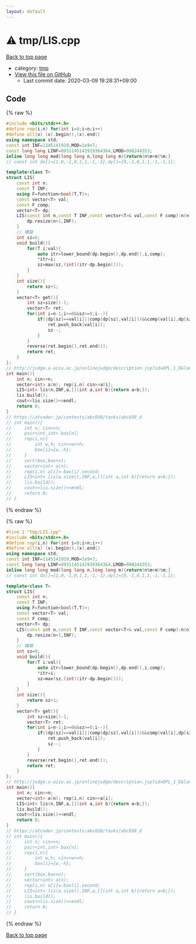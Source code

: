 ```yaml
---
layout: default
---
```


<!-- mathjax config similar to math.stackexchange -->
<script type="text/javascript" async
  src="https://cdnjs.cloudflare.com/ajax/libs/mathjax/2.7.5/MathJax.js?config=TeX-MML-AM_CHTML">
</script>
<script type="text/x-mathjax-config">
  MathJax.Hub.Config({
    TeX: { equationNumbers: { autoNumber: "AMS" }},
    tex2jax: {
      inlineMath: [ ['$','$'] ],
      processEscapes: true
    },
    "HTML-CSS": { matchFontHeight: false },
    displayAlign: "left",
    displayIndent: "2em"
  });
</script>

<script type="text/javascript" src="https://cdnjs.cloudflare.com/ajax/libs/jquery/3.4.1/jquery.min.js"></script>
<script src="https://cdn.jsdelivr.net/npm/jquery-balloon-js@1.1.2/jquery.balloon.min.js" integrity="sha256-ZEYs9VrgAeNuPvs15E39OsyOJaIkXEEt10fzxJ20+2I=" crossorigin="anonymous"></script>
<script type="text/javascript" src="../../assets/js/copy-button.js"></script>
<link rel="stylesheet" href="../../assets/css/copy-button.css" />


# :warning: tmp/LIS.cpp

<a href="../../index.html">Back to top page</a>

* category: <a href="../../index.html#fa816edb83e95bf0c8da580bdfd491ef">tmp</a>
* <a href="{{ site.github.repository_url }}/blob/master/tmp/LIS.cpp">View this file on GitHub</a>
    - Last commit date: 2020-03-09 19:28:31+09:00




## Code

<a id="unbundled"></a>
{% raw %}
```cpp
#include <bits/stdc++.h>
#define rep(i,n) for(int i=0;i<n;i++)
#define all(x) (x).begin(),(x).end()
using namespace std;
const int INF=1145141919,MOD=1e9+7;
const long long LINF=8931145141919364364,LMOD=998244353;
inline long long mod(long long n,long long m){return(n%m+m)%m;}
// const int dx[]={1,0,-1,0,1,1,-1,-1},dy[]={0,-1,0,1,1,-1,-1,1};

template<class T>
struct LIS{
    const int n;
    const T INF;
    using F=function<bool(T,T)>;
    const vector<T> val;
    const F comp;
    vector<T> dp;
    LIS(const int n,const T INF,const vector<T>& val,const F comp):n(n),INF(INF),val(val),comp(comp){
        dp.resize(n+1,INF);
    }
    // 構築
    int sz=0;
    void build(){
        for(T i:val){
            auto itr=lower_bound(dp.begin(),dp.end(),i,comp);
            *itr=i;
            sz=max(sz,(int)(itr-dp.begin()));
        }
    }
    int size(){
        return sz+1;
    }
    vector<T> get(){
        int sz=size()-1;
        vector<T> ret;
        for(int i=n-1;i>=0&&sz>=0;i--){
            if((dp[sz]==val[i]||comp(dp[sz],val[i]))&&comp(val[i],dp[sz+1])){
                ret.push_back(val[i]);
                sz--;
            }
        }
        reverse(ret.begin(),ret.end());
        return ret;
    }
};
// http://judge.u-aizu.ac.jp/onlinejudge/description.jsp?id=DPL_1_D&lang=jp
int main(){
    int n; cin>>n;
    vector<int> a(n); rep(i,n) cin>>a[i];
    LIS<int> lis(n,INF,a,[](int a,int b){return a<b;});
    lis.build();
    cout<<lis.size()<<endl;
    return 0;
}
// https://atcoder.jp/contests/abc038/tasks/abc038_d
// int main(){
//     int n; cin>>n;
//     pair<int,int> box[n];
//     rep(i,n){
//         int w,h; cin>>w>>h;
//         box[i]={w,-h};
//     }
//     sort(box,box+n);
//     vector<int> a(n);
//     rep(i,n) a[i]=-box[i].second;
//     LIS<int> lis(a.size(),INF,a,[](int a,int b){return a<b;});
//     lis.build();
//     cout<<lis.size()<<endl;
//     return 0;
// }

```
{% endraw %}

<a id="bundled"></a>
{% raw %}
```cpp
#line 1 "tmp/LIS.cpp"
#include <bits/stdc++.h>
#define rep(i,n) for(int i=0;i<n;i++)
#define all(x) (x).begin(),(x).end()
using namespace std;
const int INF=1145141919,MOD=1e9+7;
const long long LINF=8931145141919364364,LMOD=998244353;
inline long long mod(long long n,long long m){return(n%m+m)%m;}
// const int dx[]={1,0,-1,0,1,1,-1,-1},dy[]={0,-1,0,1,1,-1,-1,1};

template<class T>
struct LIS{
    const int n;
    const T INF;
    using F=function<bool(T,T)>;
    const vector<T> val;
    const F comp;
    vector<T> dp;
    LIS(const int n,const T INF,const vector<T>& val,const F comp):n(n),INF(INF),val(val),comp(comp){
        dp.resize(n+1,INF);
    }
    // 構築
    int sz=0;
    void build(){
        for(T i:val){
            auto itr=lower_bound(dp.begin(),dp.end(),i,comp);
            *itr=i;
            sz=max(sz,(int)(itr-dp.begin()));
        }
    }
    int size(){
        return sz+1;
    }
    vector<T> get(){
        int sz=size()-1;
        vector<T> ret;
        for(int i=n-1;i>=0&&sz>=0;i--){
            if((dp[sz]==val[i]||comp(dp[sz],val[i]))&&comp(val[i],dp[sz+1])){
                ret.push_back(val[i]);
                sz--;
            }
        }
        reverse(ret.begin(),ret.end());
        return ret;
    }
};
// http://judge.u-aizu.ac.jp/onlinejudge/description.jsp?id=DPL_1_D&lang=jp
int main(){
    int n; cin>>n;
    vector<int> a(n); rep(i,n) cin>>a[i];
    LIS<int> lis(n,INF,a,[](int a,int b){return a<b;});
    lis.build();
    cout<<lis.size()<<endl;
    return 0;
}
// https://atcoder.jp/contests/abc038/tasks/abc038_d
// int main(){
//     int n; cin>>n;
//     pair<int,int> box[n];
//     rep(i,n){
//         int w,h; cin>>w>>h;
//         box[i]={w,-h};
//     }
//     sort(box,box+n);
//     vector<int> a(n);
//     rep(i,n) a[i]=-box[i].second;
//     LIS<int> lis(a.size(),INF,a,[](int a,int b){return a<b;});
//     lis.build();
//     cout<<lis.size()<<endl;
//     return 0;
// }

```
{% endraw %}

<a href="../../index.html">Back to top page</a>

